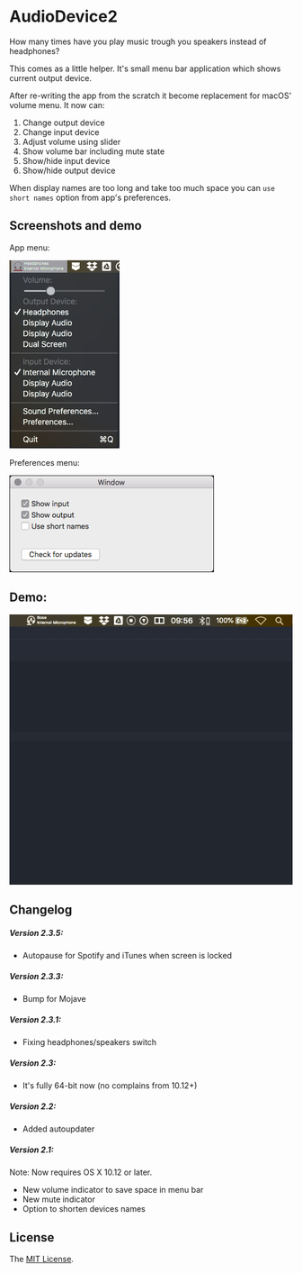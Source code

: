 # AudioDevice2

How many times have you play music trough you speakers instead of headphones?

This comes as a little helper. It's small menu bar application which shows current output device.

After re-writing the app from the scratch it become replacement for macOS' volume menu. It now can:

1. Change output device
2. Change input device
3. Adjust volume using slider
4. Show volume bar including mute state
5. Show/hide input device
6. Show/hide output device

When display names are too long and take too much space you can `use short names` option from app's preferences.

## Screenshots and demo

App menu:

![menu]

Preferences menu:

![preferences]


## Demo:

![appdemo]

## Changelog

##### Version 2.3.5:

* Autopause for Spotify and iTunes when screen is locked

##### Version 2.3.3:

* Bump for Mojave

##### Version 2.3.1:

* Fixing headphones/speakers switch

##### Version 2.3:

* It's fully 64-bit now (no complains from 10.12+)

##### Version 2.2:

* Added autoupdater

##### Version 2.1:

Note: Now requires OS X 10.12 or later.

* New volume indicator to save space in menu bar
* New mute indicator
* Option to shorten devices names

## License
The [MIT License](LICENSE).

[menu]: /images/menu.png
[preferences]: /images/preferences.png
[appdemo]: /images/appdemo.gif

